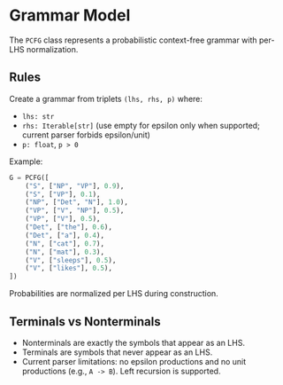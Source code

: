 # Grammar Model

The `PCFG` class represents a probabilistic context-free grammar with per-LHS normalization.

## Rules

Create a grammar from triplets `(lhs, rhs, p)` where:
- `lhs: str`
- `rhs: Iterable[str]` (use empty for epsilon only when supported; current parser forbids epsilon/unit)
- `p: float`, `p > 0`

Example:

```python
G = PCFG([
    ("S", ["NP", "VP"], 0.9),
    ("S", ["VP"], 0.1),
    ("NP", ["Det", "N"], 1.0),
    ("VP", ["V", "NP"], 0.5),
    ("VP", ["V"], 0.5),
    ("Det", ["the"], 0.6),
    ("Det", ["a"], 0.4),
    ("N", ["cat"], 0.7),
    ("N", ["mat"], 0.3),
    ("V", ["sleeps"], 0.5),
    ("V", ["likes"], 0.5),
])
```

Probabilities are normalized per LHS during construction.

## Terminals vs Nonterminals

- Nonterminals are exactly the symbols that appear as an LHS.
- Terminals are symbols that never appear as an LHS.
- Current parser limitations: no epsilon productions and no unit productions (e.g., `A -> B`). Left recursion is supported.

